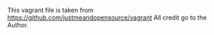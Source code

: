 This vagrant file is taken from https://github.com/justmeandopensource/vagrant
All credit go to the Author.
